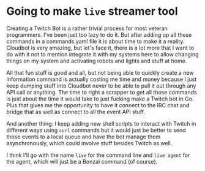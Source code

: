 # Going to make `live` streamer tool

Creating a Twitch Bot is a rather trivial process for most veteran programmers. I've been just too lazy to do it. But after adding up all these commands in a commands.yaml file it is about time to make it a reality. Cloudbot is very amazing, but let's face it, there is a lot more that I want to do with it not to mention integrate it with my systems here to allow changing things on my system and activating robots and lights and stuff at home.

All that fun stuff is good and all, but not being able to quickly create a new information command is actually costing me time and money because I just keep dumping stuff into Cloudbot never to be able to pull it out through any API call or anything. The time to right a scrapper to get all those commands is just about the time it would take to just fucking make a Twitch bot in Go. Plus that gives me the opportunity to have it connect to the IRC chat and bridge that as well as connect to all the event API stuff.

And another thing: I keep adding new shell scripts to interact with Twitch in different ways using `curl` commands but it would just be better to send those events to a local queue and have the bot manage them asynchronously, which could involve stuff besides Twitch as well.

I think I'll go with the name `live` for the command line and `live agent` for the agent, which will just be a Bonzai command (of course).

